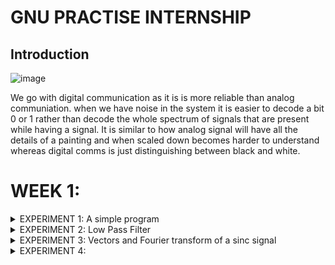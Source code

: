 # GNU PRACTISE INTERNSHIP


## Introduction



![image](https://github.com/user-attachments/assets/777310eb-111c-4df1-96bf-cdaeba72e1ad)

We go with digital communication as it is is more reliable than analog communiation. when we have noise in the system it is easier to decode a bit 0 or 1 rather than decode the whole spectrum of signals that are present while having a signal. It is similar to how analog signal will have all the details of a painting and when scaled down becomes harder to understand whereas digital comms is just distinguishing between black and white. 


# WEEK 1:

</details>
<details>
<summary>EXPERIMENT 1: A simple program  </summary>
<br>


![image](https://github.com/user-attachments/assets/8fc42e1b-b51e-4741-aaf5-1b972c0c111e)

We need sampling as real signals are continous and have value for all infinite time intervals and its not possible for computers to compute all the intervals of time that is needed, so we follow nyquist sample theorem to ensure that there are enough samples to recreate the signals using a dac ( fs >= 2*fm ). 


![image](https://github.com/user-attachments/assets/104a363c-e21f-4c2a-a965-02426b223030)

This is a simple program to show a cos signal being generated using a signal source and being captured using a time sink. we can see that the signal is being sampled at 32k which means that at every 1/32k time interval we take a sample which is shown below

![image](https://github.com/user-attachments/assets/20337750-dd38-4ead-9f7f-6ad589741ba3)

</details>
<details>
<summary>EXPERIMENT 2: Low Pass Filter </summary>
<br>

![image](https://github.com/user-attachments/assets/8f56cc16-7a2d-4c59-997d-012c2016b5fe)
A low pas filter with a cutt off freq of 4500 and a Transition Width of 1000 is being used, so any frequency below 4500 will be passed and anything above will start to diminish, we can see this behaviour by looking at the time and frequency plot below.

![image](https://github.com/user-attachments/assets/e108cd64-359d-4378-a0b4-705088f5f6c6)
here we have no loss of signal, where the output of low pass is with a delay represented by the red signal as it undergoes a small delay due to the low pass signal.

![image](https://github.com/user-attachments/assets/05736335-7fcd-4c94-a6bd-7a3e1d97ea37)

here we have a  loss of the signal due to the freq being at 5000 which is above the low pass filter cut off frequency. Both the time and freq plot show a decline in the power level of the signal.

</details>
<details>
<summary>EXPERIMENT 3: Vectors and Fourier transform of a sinc signal  </summary>
<br>


![image](https://github.com/user-attachments/assets/de584899-8753-4750-b239-1d10eec46b49)

The fourier transform of a sinc(t) signal is a rectangular wave in the freq domain. By following the property of band limiting i.e if the signal is band limited in the freq domain it is infinite in the time domain and vice versa, as we know sinc is infinite in the time domain, we can create band limited signals in the freq domain. The above example of sinc(t) -0.5sinc(t-1) has been done in gnu radio.


To do this we have to first decide on the sample limit i.e 1024 and by taking into the sample rate we can take time intervals from [-512/32,.....511/32] , a vector block is using with the numpy to find the values of the sinc at the different intervals.
![image](https://github.com/user-attachments/assets/42689338-36c1-4ff1-95ac-aecc63dc26fb)


![image](https://github.com/user-attachments/assets/0d0b368b-54e6-47bc-8609-0af289d026a3)


Blue represents the original signal which is the A1*sinc(t) and the red shows the A2*sinc(t-1), and the resultant is shown by the green signal output ( sinc(t) -0.5sinc(t-1) ). as we can see no matter the linear combination of the sinc signals in the time domain, we have a band limited frequncy plot. We have the truncation of the sinc wave which causes the ripples in the freq domain.


</details>
<details>
<summary>EXPERIMENT 4:   </summary>
<br>
